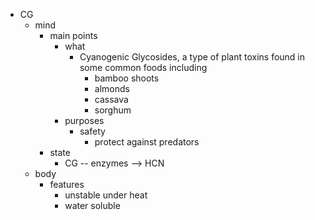 - CG
    - mind
        - main points
            - what
                - Cyanogenic Glycosides, a type of plant toxins found in some common foods including
                    - bamboo shoots
                    - almonds
                    - cassava
                    - sorghum 
            - purposes
                - safety
                    - protect against predators
        - state
            - CG -- enzymes --> HCN
    - body
        - features
            - unstable under heat
            - water soluble